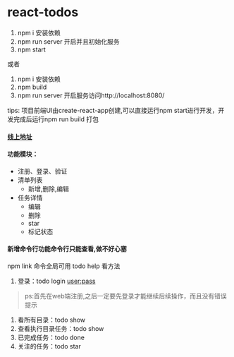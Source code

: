 # react-todos
1. npm i 安装依赖
2. npm run server 开启并且初始化服务
3. npm start

或者
1. npm i 安装依赖
2. npm build
3. npm run server 开启服务访问http://localhost:8080/

tips: 项目前端UI由create-react-app创建,可以直接运行npm start进行开发，开发完成后运行npm run build 打包


#### [线上地址](https://sleepy-ravine-72939.herokuapp.com/)
#### 功能模块：
- 注册、登录、验证
- 清单列表
  - 新增,删除,编辑
- 任务详情
  - 编辑
  - 删除
  - star
  - 标记状态

#### 新增命令行功能命令行只能查看,做不好心塞
npm link 命令全局可用
todo help 看方法
1. 登录：todo login <user:pass>
  >ps:首先在web端注册,之后一定要先登录才能继续后续操作，而且没有错误提示
1. 看所有目录：todo show
2. 查看执行目录任务：todo show <folderName>
3. 已完成任务：todo done
4. 关注的任务：todo star
